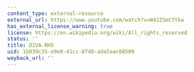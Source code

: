 ```yaml
---
content_type: external-resource
external_url: https://www.youtube.com/watch?v=W42ZSmCftkw
has_external_license_warning: true
license: https://en.wikipedia.org/wiki/All_rights_reserved
status: ''
title: DIVA-RH5
uid: 1b039c35-e9e0-41cc-8f40-ada5aac08509
wayback_url: ''
---
```

